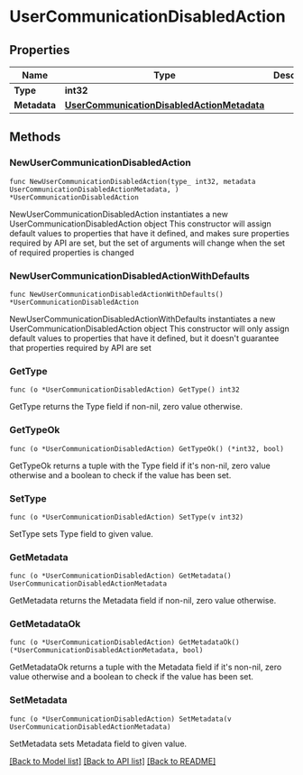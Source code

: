 # UserCommunicationDisabledAction

## Properties

Name | Type | Description | Notes
------------ | ------------- | ------------- | -------------
**Type** | **int32** |  | 
**Metadata** | [**UserCommunicationDisabledActionMetadata**](UserCommunicationDisabledActionMetadata.md) |  | 

## Methods

### NewUserCommunicationDisabledAction

`func NewUserCommunicationDisabledAction(type_ int32, metadata UserCommunicationDisabledActionMetadata, ) *UserCommunicationDisabledAction`

NewUserCommunicationDisabledAction instantiates a new UserCommunicationDisabledAction object
This constructor will assign default values to properties that have it defined,
and makes sure properties required by API are set, but the set of arguments
will change when the set of required properties is changed

### NewUserCommunicationDisabledActionWithDefaults

`func NewUserCommunicationDisabledActionWithDefaults() *UserCommunicationDisabledAction`

NewUserCommunicationDisabledActionWithDefaults instantiates a new UserCommunicationDisabledAction object
This constructor will only assign default values to properties that have it defined,
but it doesn't guarantee that properties required by API are set

### GetType

`func (o *UserCommunicationDisabledAction) GetType() int32`

GetType returns the Type field if non-nil, zero value otherwise.

### GetTypeOk

`func (o *UserCommunicationDisabledAction) GetTypeOk() (*int32, bool)`

GetTypeOk returns a tuple with the Type field if it's non-nil, zero value otherwise
and a boolean to check if the value has been set.

### SetType

`func (o *UserCommunicationDisabledAction) SetType(v int32)`

SetType sets Type field to given value.


### GetMetadata

`func (o *UserCommunicationDisabledAction) GetMetadata() UserCommunicationDisabledActionMetadata`

GetMetadata returns the Metadata field if non-nil, zero value otherwise.

### GetMetadataOk

`func (o *UserCommunicationDisabledAction) GetMetadataOk() (*UserCommunicationDisabledActionMetadata, bool)`

GetMetadataOk returns a tuple with the Metadata field if it's non-nil, zero value otherwise
and a boolean to check if the value has been set.

### SetMetadata

`func (o *UserCommunicationDisabledAction) SetMetadata(v UserCommunicationDisabledActionMetadata)`

SetMetadata sets Metadata field to given value.



[[Back to Model list]](../README.md#documentation-for-models) [[Back to API list]](../README.md#documentation-for-api-endpoints) [[Back to README]](../README.md)


